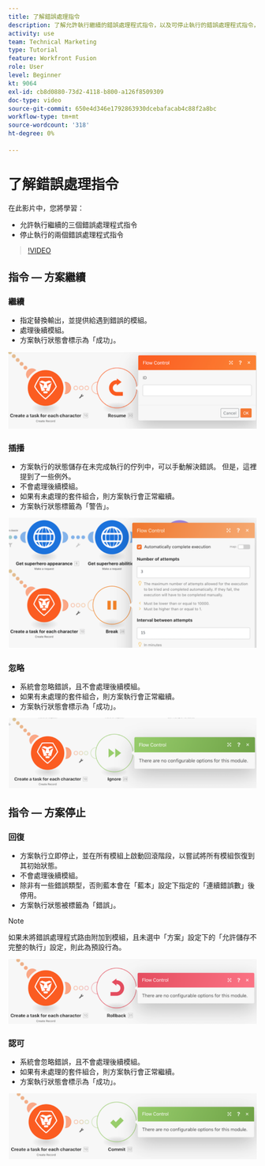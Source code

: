 ```yaml
---
title: 了解錯誤處理指令
description: 了解允許執行繼續的錯誤處理程式指令，以及可停止執行的錯誤處理程式指令，位於 [!DNL Adobe Workfront Fusion].
activity: use
team: Technical Marketing
type: Tutorial
feature: Workfront Fusion
role: User
level: Beginner
kt: 9064
exl-id: cb8d0880-73d2-4118-b800-a126f8509309
doc-type: video
source-git-commit: 650e4d346e1792863930dcebafacab4c88f2a8bc
workflow-type: tm+mt
source-wordcount: '318'
ht-degree: 0%

---
```


# 了解錯誤處理指令

在此影片中，您將學習：

* 允許執行繼續的三個錯誤處理程式指令
* 停止執行的兩個錯誤處理程式指令

>[!VIDEO](https://video.tv.adobe.com/v/335305/?quality=12&learn=on)

## 指令 — 方案繼續

### 繼續

* 指定替換輸出，並提供給遇到錯誤的模組。
* 處理後續模組。
* 方案執行狀態會標示為「成功」。

![恢復指令的映像](assets/troubleshooting-and-error-handling-2.png)

### 插播

* 方案執行的狀態儲存在未完成執行的佇列中，可以手動解決錯誤。 但是，這裡提到了一些例外。
* 不會處理後續模組。
* 如果有未處理的套件組合，則方案執行會正常繼續。
* 方案執行狀態標籤為「警告」。

![Break指令的影像](assets/troubleshooting-and-error-handling-3.png)

### 忽略

* 系統會忽略錯誤，且不會處理後續模組。
* 如果有未處理的套件組合，則方案執行會正常繼續。
* 方案執行狀態會標示為「成功」。

![忽略指令的映像](assets/troubleshooting-and-error-handling-4.png)

## 指令 — 方案停止

### 回復

* 方案執行立即停止，並在所有模組上啟動回滾階段，以嘗試將所有模組恢復到其初始狀態。
* 不會處理後續模組。
* 除非有一些錯誤類型，否則藍本會在「藍本」設定下指定的「連續錯誤數」後停用。
* 方案執行狀態被標籤為「錯誤」。

>[!NOTE]
>
>如果未將錯誤處理程式路由附加到模組，且未選中「方案」設定下的「允許儲存不完整的執行」設定，則此為預設行為。

![回滾指令的映像](assets/troubleshooting-and-error-handling-5.png)

### 認可

* 系統會忽略錯誤，且不會處理後續模組。
* 如果有未處理的套件組合，則方案執行會正常繼續。
* 方案執行狀態會標示為「成功」。

![提交指令的映像](assets/troubleshooting-and-error-handling-6.png)

